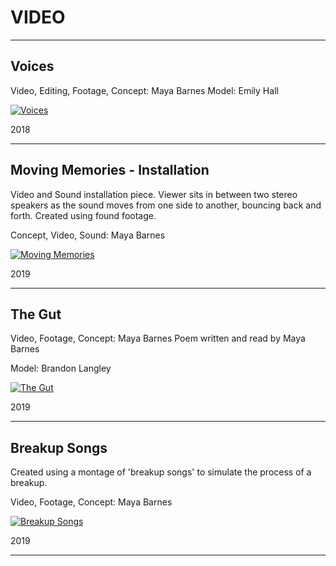 # VIDEO

---


## Voices

Video, Editing, Footage, Concept: Maya Barnes
Model: Emily Hall

[![Voices](http://img.youtube.com/vi/UE1jgQYh6sk/0.jpg)](http://www.youtube.com/watch?v=UE1jgQYh6sk)

2018

---

## Moving Memories - Installation

Video and Sound installation piece. Viewer sits in between two stereo speakers as the sound moves from one side to another, bouncing back and forth.
Created using found footage.

Concept, Video, Sound: Maya Barnes


[![Moving Memories](http://img.youtube.com/vi/6lAVzRQlySU/0.jpg)](http://www.youtube.com/watch?v=6lAVzRQlySU)

2019

---

## The Gut

Video, Footage, Concept: Maya Barnes
Poem written and read by Maya Barnes

Model: Brandon Langley

[![The Gut](http://img.youtube.com/vi/wedHQ1siDS8/0.jpg)](http://www.youtube.com/watch?v=wedHQ1siDS8)

2019

---

## Breakup Songs

Created using a montage of 'breakup songs' to simulate the process of a breakup.

Video, Footage, Concept: Maya Barnes

[![Breakup Songs](http://img.youtube.com/vi/AK2nIfkE668/0.jpg)](http://www.youtube.com/watch?v=AK2nIfkE668)

2019

---
